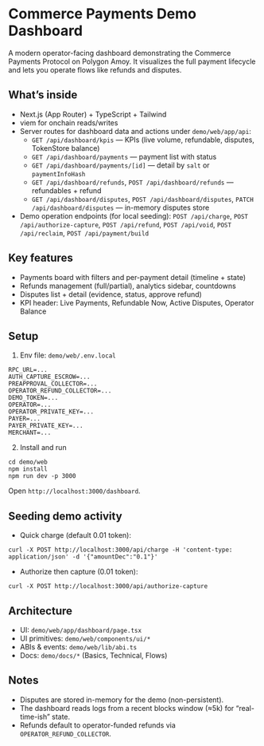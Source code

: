 # Commerce Payments Demo Dashboard

A modern operator-facing dashboard demonstrating the Commerce Payments Protocol on Polygon Amoy. It visualizes the full payment lifecycle and lets you operate flows like refunds and disputes.

## What’s inside
- Next.js (App Router) + TypeScript + Tailwind
- viem for onchain reads/writes
- Server routes for dashboard data and actions under `demo/web/app/api`:
  - `GET /api/dashboard/kpis` — KPIs (live volume, refundable, disputes, TokenStore balance)
  - `GET /api/dashboard/payments` — payment list with status
  - `GET /api/dashboard/payments/[id]` — detail by `salt` or `paymentInfoHash`
  - `GET /api/dashboard/refunds`, `POST /api/dashboard/refunds` — refundables + refund
  - `GET /api/dashboard/disputes`, `POST /api/dashboard/disputes`, `PATCH /api/dashboard/disputes` — in-memory disputes store
- Demo operation endpoints (for local seeding): `POST /api/charge`, `POST /api/authorize-capture`, `POST /api/refund`, `POST /api/void`, `POST /api/reclaim`, `POST /api/payment/build`

## Key features
- Payments board with filters and per-payment detail (timeline + state)
- Refunds management (full/partial), analytics sidebar, countdowns
- Disputes list + detail (evidence, status, approve refund)
- KPI header: Live Payments, Refundable Now, Active Disputes, Operator Balance

## Setup
1) Env file: `demo/web/.env.local`
```
RPC_URL=...
AUTH_CAPTURE_ESCROW=...
PREAPPROVAL_COLLECTOR=...
OPERATOR_REFUND_COLLECTOR=...
DEMO_TOKEN=...
OPERATOR=...
OPERATOR_PRIVATE_KEY=...
PAYER=...
PAYER_PRIVATE_KEY=...
MERCHANT=...
```
2) Install and run
```
cd demo/web
npm install
npm run dev -p 3000
```
Open `http://localhost:3000/dashboard`.

## Seeding demo activity
- Quick charge (default 0.01 token):
```
curl -X POST http://localhost:3000/api/charge -H 'content-type: application/json' -d '{"amountDec":"0.1"}'
```
- Authorize then capture (0.01 token):
```
curl -X POST http://localhost:3000/api/authorize-capture
```

## Architecture
- UI: `demo/web/app/dashboard/page.tsx`
- UI primitives: `demo/web/components/ui/*`
- ABIs & events: `demo/web/lib/abi.ts`
- Docs: `demo/docs/*` (Basics, Technical, Flows)

## Notes
- Disputes are stored in-memory for the demo (non-persistent).
- The dashboard reads logs from a recent blocks window (≈5k) for “real-time-ish” state.
- Refunds default to operator-funded refunds via `OPERATOR_REFUND_COLLECTOR`. 